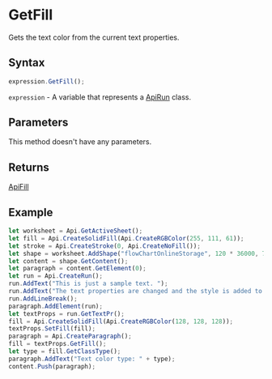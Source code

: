 # GetFill

Gets the text color from the current text properties.

## Syntax

```javascript
expression.GetFill();
```

`expression` - A variable that represents a [ApiRun](../ApiRun.md) class.

## Parameters

This method doesn't have any parameters.

## Returns

[ApiFill](../../ApiFill/ApiFill.md)

## Example



```javascript editor-xlsx
let worksheet = Api.GetActiveSheet();
let fill = Api.CreateSolidFill(Api.CreateRGBColor(255, 111, 61));
let stroke = Api.CreateStroke(0, Api.CreateNoFill());
let shape = worksheet.AddShape("flowChartOnlineStorage", 120 * 36000, 70 * 36000, fill, stroke, 0, 2 * 36000, 0, 3 * 36000);
let content = shape.GetContent();
let paragraph = content.GetElement(0);
let run = Api.CreateRun();
run.AddText("This is just a sample text. ");
run.AddText("The text properties are changed and the style is added to the paragraph. ");
run.AddLineBreak();
paragraph.AddElement(run);
let textProps = run.GetTextPr();
fill = Api.CreateSolidFill(Api.CreateRGBColor(128, 128, 128));
textProps.SetFill(fill);
paragraph = Api.CreateParagraph();
fill = textProps.GetFill();
let type = fill.GetClassType();
paragraph.AddText("Text color type: " + type);
content.Push(paragraph);
```
